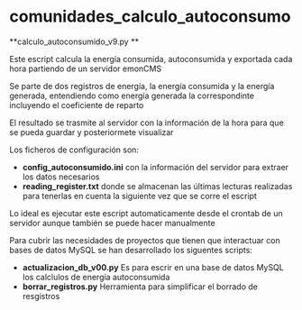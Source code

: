 # comunidades_calculo_autoconsumo
**calculo_autoconsumido_v9.py **

Este escript calcula la energía consumida, autoconsumida y exportada cada hora partiendo de un servidor emonCMS

Se parte de dos registros de energía, la energía consumida y la energía generada, entendiendo como energía generada la correspondinte incluyendo el coeficiente de reparto

El resultado se trasmite al servidor con la información de la hora para que se pueda guardar y posteriormete visualizar

Los ficheros de configuración son:
* **config_autoconsumido.ini**  con la información del servidor para extraer los datos necesarios
* **reading_register.txt** donde se almacenan las últimas lecturas realizadas para tenerlas en cuenta la siguiente vez que se corre el escript

Lo ideal es ejecutar este escript automaticamente desde el crontab de un servidor aunque también se puede hacer manualmente

Para cubrir las necesidades de proyectos que tienen que interactuar con bases de datos MySQL se han desarrollado los siguentes scripts:
* **actualizacion_db_v00.py** Es para escrir en una base de datos MySQL los calclulos de energía autoconsumida
* **borrar_registros.py** Herramienta para simplificar el borrado de resgistros
